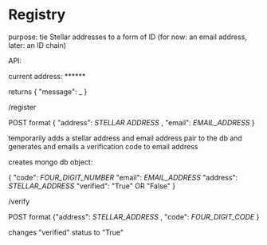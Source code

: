 # Registry
purpose: tie Stellar addresses to a form of ID (for now: an email address, later: an ID chain)

API:

current address: ******

returns { "message": _ }

/register

POST format { "address": _STELLAR ADDRESS_ , "email": _EMAIL_ADDRESS_ }

temporarily adds a stellar address and email address pair to the db and generates and emails a verification code to email address

creates mongo db object: 

{
"code": _FOUR_DIGIT_NUMBER_
"email": _EMAIL_ADDRESS_
"address": _STELLAR_ADDRESS_
"verified": "True" OR "False"
}

/verify

POST format {"address": _STELLAR_ADDRESS_ , "code": _FOUR_DIGIT_CODE_ }

changes "verified" status to "True"


